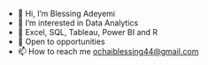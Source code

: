 - 👋 Hi, I’m Blessing Adeyemi
- 👀 I’m interested in Data Analytics
- 🌱 Excel, SQL, Tableau, Power BI and R
- 💞️ Open to opportunities
- 📫 How to reach me ochaiblessing44@gmail.com

<!---
Adebliss/Adebliss is a ✨ special ✨ repository because its `README.md` (this file) appears on your GitHub profile.
You can click the Preview link to take a look at your changes.
--->

